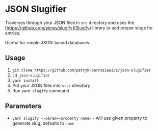 # JSON Slugifier

Traverses through your JSON files in `src` directory and uses the [https://github.com/simov/slugify](Slugify) library to add proper slugs for entries.

Useful for simple JSON-based databases.

## Usage

1. `git clone https://github.com/patryk-bernasiewicz/json-slugifier`
2. `cd json-slugifier`
3. `yarn install`
4. Put your JSON files into `src/` directory
5. Run `yarn slugify` command

## Parameters

- `yarn slugify --param=<property name>` - will use given property to generate slug, defaults to `name`
